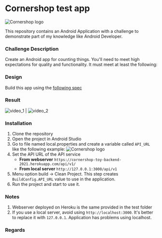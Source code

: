 # Cornershop test app

![Cornershop logo](https://encrypted-tbn0.gstatic.com/images?q=tbn:ANd9GcQRTlHsWXpc4SoMedkI5ZrZEKMmEczR_kk4sXHCOKR721mDJv--7a2i-EZl5XHZynsnz-Y&usqp=CAU)


This repository contains an Android Application with a challenge to demonstrate part of my knowledge like Android Developer.

### Challenge Description

Create an Android app for counting things. You'll need to meet high expectations for quality and functionality. It must meet at least the following:

### Design 
Build this app using the [following spec](https://www.figma.com/file/qBcG5Poxunyct1HEyvERXN/Counters-for-Android)

### Result

   ![video_1](https://i.imgur.com/0AVhSrM.gif) |  ![video_2](https://i.imgur.com/a4nzngi.gif)
   
   
### Installation

1. Clone the repository
2. Open the project in Android Studio
3. Go to file named local.properties and create a variable called `API_URL` like the following example:
![Cornershop logo](https://i.imgur.com/UwG5fzG.png)
4. Set the API URL of the API service
	* **From webserver** `https://cornershop-toy-backend-2021.herokuapp.com/api/v1/`
	* **From local server** `http://127.0.0.1:3000/api/v1`
5. Menu option build -> Clean Project. This step creates `BuildConfig.API_URL` value to use in the application.
6. Run the project and start to use it.

### Notes
1. Webserver deployed on Heroku is the same provided in the test folder
2. If you use a local server, avoid using `http://localhost:3000`. It's better to replace it with `127.0.0.1`. Application has problems using localhost. 


### Regards